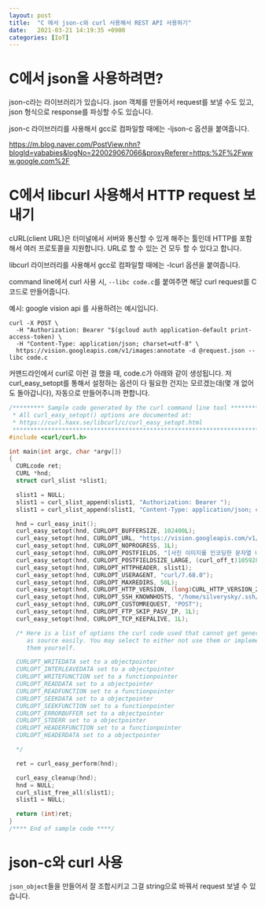 ```yaml
---
layout: post
title:  "C 에서 json-c와 curl 사용해서 REST API 사용하기"
date:   2021-03-21 14:19:35 +0900
categories: [IoT]
---
```


# C에서 json을 사용하려면?
json-c라는 라이브러리가 있습니다. json 객체를 만들어서 request를 보낼 수도 있고, json 형식으로 response를 파싱할 수도 있습니다. 

json-c 라이브러리를 사용해서 gcc로 컴파일할 때에는 -ljson-c 옵션을 붙여줍니다. 

https://m.blog.naver.com/PostView.nhn?blogId=yababies&logNo=220029067066&proxyReferer=https:%2F%2Fwww.google.com%2F

# C에서 libcurl 사용해서 HTTP request 보내기

cURL(client URL)은 터미널에서 서버와 통신할 수 있게 해주는 툴인데 HTTP를 포함해서 여러 프로토콜을 지원합니다. URL로 할 수 있는 건 모두 할 수 있다고 합니다. 

libcurl 라이브러리를 사용해서 gcc로 컴파일할 때에는 -lcurl 옵션을 붙여줍니다. 

command line에서 curl 사용 시, `--libc code.c`를 붙여주면 해당 curl request를 C 코드로 만들어줍니다. 

예시: 
google vision api 를 사용하려는 예시입니다.

```
curl -X POST \
  -H "Authorization: Bearer "$(gcloud auth application-default print-access-token) \
  -H "Content-Type: application/json; charset=utf-8" \
  https://vision.googleapis.com/v1/images:annotate -d @request.json --libc code.c
```

커맨드라인에서 curl로 이런 걸 했을 때, code.c가 아래와 같이 생성됩니다. 저 curl_easy_setopt를 통해서 설정하는 옵션이 다 필요한 건지는 모르겠는데(몇 개 없어도 돌아갑니다), 자동으로 만들어주니까 편합니다. 

```C
/********* Sample code generated by the curl command line tool **********
 * All curl_easy_setopt() options are documented at:
 * https://curl.haxx.se/libcurl/c/curl_easy_setopt.html
 ************************************************************************/
#include <curl/curl.h>

int main(int argc, char *argv[])
{
  CURLcode ret;
  CURL *hnd;
  struct curl_slist *slist1;

  slist1 = NULL;
  slist1 = curl_slist_append(slist1, "Authorization: Bearer ");
  slist1 = curl_slist_append(slist1, "Content-Type: application/json; charset=utf-8");

  hnd = curl_easy_init();
  curl_easy_setopt(hnd, CURLOPT_BUFFERSIZE, 102400L);
  curl_easy_setopt(hnd, CURLOPT_URL, "https://vision.googleapis.com/v1/images:annotate");
  curl_easy_setopt(hnd, CURLOPT_NOPROGRESS, 1L);
  curl_easy_setopt(hnd, CURLOPT_POSTFIELDS, "[사진 이미지를 인코딩한 문자열 너무 길어서 생략]");
  curl_easy_setopt(hnd, CURLOPT_POSTFIELDSIZE_LARGE, (curl_off_t)105928);
  curl_easy_setopt(hnd, CURLOPT_HTTPHEADER, slist1);
  curl_easy_setopt(hnd, CURLOPT_USERAGENT, "curl/7.68.0");
  curl_easy_setopt(hnd, CURLOPT_MAXREDIRS, 50L);
  curl_easy_setopt(hnd, CURLOPT_HTTP_VERSION, (long)CURL_HTTP_VERSION_2TLS);
  curl_easy_setopt(hnd, CURLOPT_SSH_KNOWNHOSTS, "/home/silverysky/.ssh/known_hosts");
  curl_easy_setopt(hnd, CURLOPT_CUSTOMREQUEST, "POST");
  curl_easy_setopt(hnd, CURLOPT_FTP_SKIP_PASV_IP, 1L);
  curl_easy_setopt(hnd, CURLOPT_TCP_KEEPALIVE, 1L);

  /* Here is a list of options the curl code used that cannot get generated
     as source easily. You may select to either not use them or implement
     them yourself.

  CURLOPT_WRITEDATA set to a objectpointer
  CURLOPT_INTERLEAVEDATA set to a objectpointer
  CURLOPT_WRITEFUNCTION set to a functionpointer
  CURLOPT_READDATA set to a objectpointer
  CURLOPT_READFUNCTION set to a functionpointer
  CURLOPT_SEEKDATA set to a objectpointer
  CURLOPT_SEEKFUNCTION set to a functionpointer
  CURLOPT_ERRORBUFFER set to a objectpointer
  CURLOPT_STDERR set to a objectpointer
  CURLOPT_HEADERFUNCTION set to a functionpointer
  CURLOPT_HEADERDATA set to a objectpointer

  */

  ret = curl_easy_perform(hnd);

  curl_easy_cleanup(hnd);
  hnd = NULL;
  curl_slist_free_all(slist1);
  slist1 = NULL;

  return (int)ret;
}
/**** End of sample code ****/

```

# json-c와 curl 사용

`json_object`들을 만들어서 잘 조합시키고 그걸 string으로 바꿔서 request 보낼 수 있습니다. 